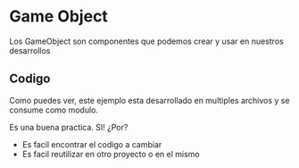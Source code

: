 # Game Object

Los GameObject son componentes que podemos crear y usar en nuestros desarrollos

## Codigo

Como puedes ver, este ejemplo esta desarrollado en multiples archivos y se consume como modulo.

Es una buena practica. SI! ¿Por?

* Es facil encontrar el codigo a cambiar
* Es facil reutilizar en otro proyecto o en el mismo